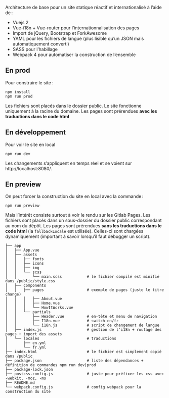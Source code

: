 
Architecture de base pour un site statique réactif et internationalisé à l’aide de :
- Vuejs 2
- Vue-i18n + Vue-router pour l’internationnalisation des pages
- Import de jQuery, Bootstrap et ForkAwesome
- YAML pour les fichiers de langue (plus lisible qu’un JSON mais automatiquement converti)
- SASS pour l’habillage
- Webpack 4 pour automatiser la construction de l’ensemble

## En prod
Pour construire le site :

```
npm install
npm run prod
```

Les fichiers sont placés dans le dossier public.
Le site fonctionne uniquement à la racine du domaine.
Les pages sont prérendues **avec les traductions dans le code html**

## En développement
Pour voir le site en local

```
npm run dev
```

Les changements s’appliquent en temps réel et se voient sur http://localhost:8080/.

## En preview
On peut forcer la construction du site en local avec la commande :

```
npm run preview
```

Mais l’intérêt consiste surtout à voir le rendu sur les Gitlab Pages.
Les fichiers sont placés dans un sous-dossier du dossier public
correspondant au nom du dépôt.
Les pages sont prérendues **sans les traductions dans le code html** (la `fallbackLocale` est utilisée).
Celles-ci sont chargées dynamiquement (important à savoir lorsqu’il faut débugger un script).

```
├── app
│   ├── App.vue
│   ├── assets
│   │   ├── fonts
│   │   ├── icons
│   │   ├── img
│   │   └── scss
│   │       └── main.scss           # le fichier compilé est minifié dans /public/style.css
│   ├── components
│   │   ├── pages                   # exemple de pages (juste le titre change)
│   │   │   ├── About.vue
│   │   │   ├── Home.vue
│   │   │   └── HowItWorks.vue
│   │   └── partials
│   │       ├── Header.vue          # en-tête et menu de navigation
│   │       ├── I18n.vue            # switch en/fr
│   │       └── i18n.js             # script de changement de langue
│   ├── index.js                    # gestion de l’i18n + routage des pages + import des assets
│   └── locales                     # traductions
│       ├── en.yml
│       └── fr.yml
├── index.html                      # le fichier est simplement copié dans /public
├── package.json                    # liste des dépendances + définition de commandes npm run dev|prod
├── package-lock.json
├── postcss.config.js               # juste pour préfixer les css avec -webkit, -moz, -ms
├── README.md
└── webpack.config.js               # config webpack pour la construction du site
```
